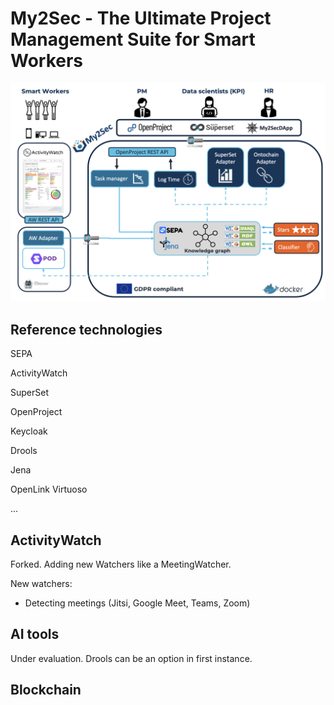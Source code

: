 # My2Sec - The Ultimate Project Management Suite for Smart Workers

![Architecture](https://github.com/vaimee/my2sec/blob/main/img/architecture.png?raw=true)

## Reference technologies

SEPA

ActivityWatch

SuperSet

OpenProject

Keycloak

Drools

Jena

OpenLink Virtuoso

...

## ActivityWatch

Forked. Adding new Watchers like a MeetingWatcher.

New watchers:
- Detecting meetings (Jitsi, Google Meet, Teams, Zoom)

## AI tools

Under evaluation. Drools can be an option in first instance.

## Blockchain




